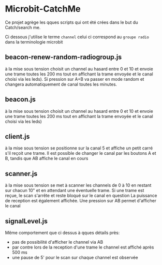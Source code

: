 # Microbit-CatchMe

Ce projet agrège les qques scripts qui ont été crées dans le but du Catch/search me.

Ci dessous j'utilise le terme `channel` celui ci correspond au `groupe radio` dans la terminologie microbit

## beacon-renew-random-radiogroup.js

à la mise sous tension choisit un channel au hasard entre 0 et 10 et envoie une trame toutes les 200 ms tout en affichant la trame envoyée et le canal choisi via les leds).
Si pression sur A+B va passer en mode random et changera automatiquement de canal toutes les minutes.

## beacon.js 

à la mise sous tension choisit un channel au hasard entre 0 et 10 et envoie une trame toutes les 200 ms tout en affichant la trame envoyée et le canal choisi via les leds)

## client.js 

à la mise sous tension se positionne sur la canal 5 et affiche un petit carré s'il reçoit une trame.
Il est possible de changer le canal par les boutons A et B, tandis que AB affiche le canal en cours

## scanner.js 

à la mise sous tension se met à scanner les channels de 0 à 10 en restant sur chacun 10" et en attendant une éventuelle trame.
Si une trame est reçue, le scan s'arrête et reste bloqué sur le canal en question
La puissance de reception est également affichée.
Une pression sur AB permet d'afficher le canal

## signalLevel.js

Même comportement que ci dessus à qques détails près:

* pas de possibilité d'afficher le channel via AB
* par contre lors de la reception d'une trame le channel est affiché après 500 ms
* une pause de 5' pour le scan sur chaque channel est observée
